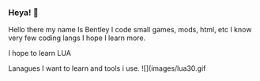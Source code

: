 ### Heya! 👋

<!--
**27ts/27ts** is a ✨ _special_ ✨ repository because its `README.md` (this file) appears on your GitHub profile.
-->Hello there my name Is Bentley I code small games, mods, html, etc I know very few coding langs I hope I learn more.
I hope to learn LUA

Lanagues I want to learn and tools i use.
![](images/lua30.gif
